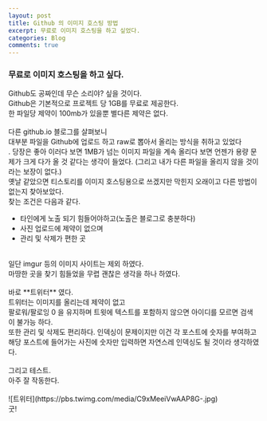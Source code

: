 ```yaml
---
layout: post
title: Github 의 이미지 호스팅 방법
excerpt: 무료로 이미지 호스팅을 하고 싶었다.
categories: Blog
comments: true
---
```


### 무료로 이미지 호스팅을 하고 싶다.
Github도 공짜인데 무슨 소리야? 싶을 것이다.<br>
Github은 기본적으로 프로젝트 당 1GB를 무료로 제공한다.<br>
한 파일당 제약이 100mb가 있을뿐 별다른 제약은 없다.<br>
<br>
다른 github.io 블로그를 살펴보니<br>
대부분 파일을 Github에 업로드 하고 raw로 뽑아서 올리는 방식을 취하고 있었다<br>.
당장은 좋아 이러다 보면 1MB가 넘는 이미지 파일을 계속 올리다 보면 언젠가 용량 문제가 크게 다가 올 것 같다는 생각이 들었다. (그리고 내가 다른 파일을 올리지 않을 것이라는 보장이 없다.)<br>
옛날 같았으면 티스토리를 이미지 호스팅용으로 쓰겠지만 막힌지 오래이고 다른 방법이 없는지 찾아보았다.<br>
찾는 조건은 다음과 같다.
* 타인에게 노출 되기 힘들어야하고(노출은 블로그로 충분하다)
* 사진 업로드에 제약이 없으며
* 관리 및 삭제가 편한 곳
<br>
일단 imgur 등의 이미지 사이트는 제외 하였다.<br>
마땅한 곳을 찾기 힘들었을 무렵 괜찮은 생각을 하나 하였다.<br>
<br>
바로 **트위터** 였다.<br>
트위터는 이미지를 올리는데 제약이 없고<br>
팔로워/팔로잉 0 을 유지하며 트윗에 텍스트를 포함하지 않으면 아이디를 모르면 검색이 불가능 하다.<br>
또한 관리 및 삭제도 편리하다. 인덱싱이 문제이지만 이건 각 포스트에 숫자를 부여하고<br>
해당 포스트에 들어가는 사진에 숫자만 입력하면 자연스레 인덱싱도 될 것이라 생각하였다.<br>
<br>
그리고 테스트.<br>
아주 잘 작동한다.<br>
<br>
![트위터](https://pbs.twimg.com/media/C9xMeeiVwAAP8G-.jpg)
<br>
굿!<br>
<br>
